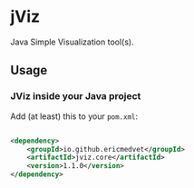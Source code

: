 # jViz

Java Simple Visualization tool(s).

## Usage

### JViz inside your Java project

Add (at least) this to your `pom.xml`:
```xml

<dependency>
    <groupId>io.github.ericmedvet</groupId>
    <artifactId>jviz.core</artifactId>
    <version>1.1.0</version>
</dependency>
```
